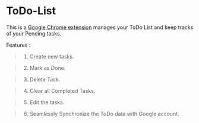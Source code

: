 # ToDo-List

This is a [Google Chrome extension](https://chrome.google.com/webstore/detail/to-do/phmaoegdngogepknaedommacbiamjhnj) manages your ToDo List and keep tracks of your Pending tasks.

Features :
> 1. Create new tasks.

> 2. Mark as Done.

> 3. Delete Task.

> 4. Clear all Completed Tasks.

> 5. Edit the tasks.

> 6. Seamlessly Synchronize the ToDo data with Google account.
